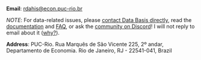 __Email__: [rdahis@econ.puc-rio.br](mailto:rdahis@econ.puc-rio.br)

_NOTE_: For data-related issues, please [contact Data Basis directly](https://basedosdados.org/contato), read the [documentation](https://basedosdados.github.io/mais/) and [FAQ](https://basedosdados.org/perguntas-frequentes), or ask the [community on Discord](https://discord.gg/huKWpsVYx4)! I will not reply to email about it ([why?](https://www.nealstephenson.com/why-i-am-a-bad-correspondent.html)).

__Address__:
	PUC-Rio.
	Rua Marquês de São Vicente 225, 2º andar, Departamento de Economia.
	Rio de Janeiro, RJ - 22541-041, Brazil
